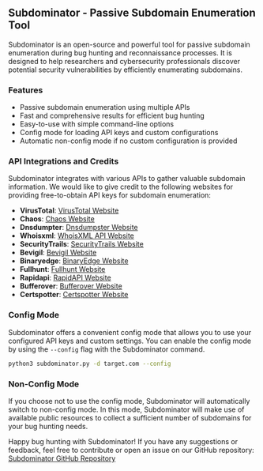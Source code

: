 ## Subdominator - Passive Subdomain Enumeration Tool

Subdominator is an open-source and powerful tool for passive subdomain enumeration during bug hunting and reconnaissance processes. It is designed to help researchers and cybersecurity professionals discover potential security vulnerabilities by efficiently enumerating subdomains.

### Features

- Passive subdomain enumeration using multiple APIs
- Fast and comprehensive results for efficient bug hunting
- Easy-to-use with simple command-line options
- Config mode for loading API keys and custom configurations
- Automatic non-config mode if no custom configuration is provided

### API Integrations and Credits

Subdominator integrates with various APIs to gather valuable subdomain information. We would like to give credit to the following websites for providing free-to-obtain API keys for subdomain enumeration:

- **VirusTotal**: [VirusTotal Website](https://www.virustotal.com)
- **Chaos**: [Chaos Website](https://chaos.projectdiscovery.io)
- **Dnsdumpter**: [Dnsdumpster Website](https://dnsdumpster.com)
- **Whoisxml**: [WhoisXML API Website](https://whois.whoisxmlapi.com)
- **SecurityTrails**: [SecurityTrails Website](https://securitytrails.com)
- **Bevigil**: [Bevigil Website](https://www.bevigil.com)
- **Binaryedge**: [BinaryEdge Website](https://binaryedge.io)
- **Fullhunt**: [Fullhunt Website](https://fullhunt.io)
- **Rapidapi**: [RapidAPI Website](https://rapidapi.com)
- **Bufferover**: [Bufferover Website](https://dns.bufferover.run)
- **Certspotter**: [Certspotter Website](https://sslmate.com/certspotter)

### Config Mode

Subdominator offers a convenient config mode that allows you to use your configured API keys and custom settings. You can enable the config mode by using the `--config` flag with the Subdominator command.

```bash
python3 subdominator.py -d target.com --config
```

### Non-Config Mode

If you choose not to use the config mode, Subdominator will automatically switch to non-config mode. In this mode, Subdominator will make use of available public resources to collect a sufficient number of subdomains for your bug hunting needs.

Happy bug hunting with Subdominator! If you have any suggestions or feedback, feel free to contribute or open an issue on our GitHub repository: [Subdominator GitHub Repository](https://github.com/sanjai-AK47/Subdominator)
